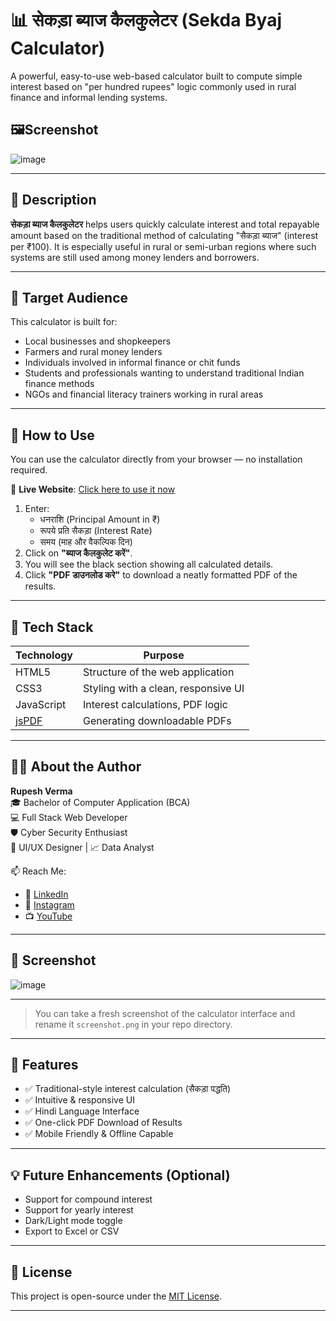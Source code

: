 # 📊 सेकड़ा ब्याज कैलकुलेटर (Sekda Byaj Calculator)

A powerful, easy-to-use web-based calculator built to compute simple interest based on "per hundred rupees" logic commonly used in rural finance and informal lending systems.

## 🖼️Screenshot 
![image](https://github.com/user-attachments/assets/43c17b25-afc8-440e-acd0-83631745d68e)

---

## 📝 Description

**सेकड़ा ब्याज कैलकुलेटर** helps users quickly calculate interest and total repayable amount based on the traditional method of calculating "सैकड़ा ब्याज" (interest per ₹100). It is especially useful in rural or semi-urban regions where such systems are still used among money lenders and borrowers.

---

## 🎯 Target Audience

This calculator is built for:

- Local businesses and shopkeepers
- Farmers and rural money lenders
- Individuals involved in informal finance or chit funds
- Students and professionals wanting to understand traditional Indian finance methods
- NGOs and financial literacy trainers working in rural areas

---

## 🚀 How to Use

You can use the calculator directly from your browser — no installation required.

🔗 **Live Website**: [Click here to use it now](https://rupeshverma28.github.io/Sekda-Byaj-Calculator-/)

1. Enter:
   - धनराशि (Principal Amount in ₹)
   - रूपये प्रति सैकड़ा (Interest Rate)
   - समय (माह और वैकल्पिक दिन)
2. Click on **"ब्याज कैलकुलेट करें"**.
3. You will see the black section showing all calculated details.
4. Click **"PDF डाउनलोड करे"** to download a neatly formatted PDF of the results.

---

## 🧰 Tech Stack

| Technology      | Purpose                            |
|----------------|------------------------------------|
| HTML5           | Structure of the web application   |
| CSS3            | Styling with a clean, responsive UI |
| JavaScript      | Interest calculations, PDF logic   |
| [jsPDF](https://github.com/parallax/jsPDF) | Generating downloadable PDFs |

---

## 🧑‍💻 About the Author

**Rupesh Verma**  
🎓 Bachelor of Computer Application (BCA)  
💻 Full Stack Web Developer  
🛡️ Cyber Security Enthusiast  
🎨 UI/UX Designer | 📈 Data Analyst  

📫 Reach Me:  
- 🔗 [LinkedIn](https://linkedin.com/in/rupeshverma28)  
- 📸 [Instagram](https://www.instagram.com/code_4_funn?igsh=ZGptODNicG9yc3Fl)  
- 📺 [YouTube](https://youtube.com/@code4funx?si=dRtr9pzNazgtIP7R)

---

## 📸 Screenshot

![image](https://github.com/user-attachments/assets/ca55ac3c-4ec5-4492-8df0-d8235cd3a942)

---
> You can take a fresh screenshot of the calculator interface and rename it `screenshot.png` in your repo directory.

---

## 📌 Features

- ✅ Traditional-style interest calculation (सैकड़ा पद्धति)
- ✅ Intuitive & responsive UI
- ✅ Hindi Language Interface
- ✅ One-click PDF Download of Results
- ✅ Mobile Friendly & Offline Capable

---

## 💡 Future Enhancements (Optional)

- Support for compound interest
- Support for yearly interest
- Dark/Light mode toggle
- Export to Excel or CSV

---

## 📄 License

This project is open-source under the [MIT License](LICENSE).

---
